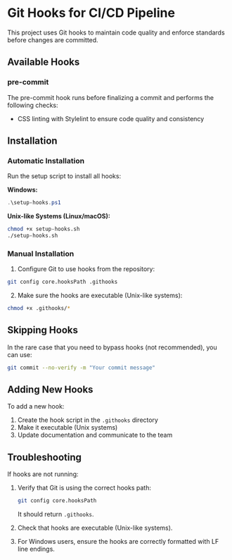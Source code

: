 # Git Hooks for CI/CD Pipeline

This project uses Git hooks to maintain code quality and enforce standards before changes are committed.

## Available Hooks

### pre-commit

The pre-commit hook runs before finalizing a commit and performs the following checks:

- CSS linting with Stylelint to ensure code quality and consistency

## Installation

### Automatic Installation

Run the setup script to install all hooks:

**Windows:**
```powershell
.\setup-hooks.ps1
```

**Unix-like Systems (Linux/macOS):**
```bash
chmod +x setup-hooks.sh
./setup-hooks.sh
```

### Manual Installation

1. Configure Git to use hooks from the repository:

```bash
git config core.hooksPath .githooks
```

2. Make sure the hooks are executable (Unix-like systems):

```bash
chmod +x .githooks/*
```

## Skipping Hooks

In the rare case that you need to bypass hooks (not recommended), you can use:

```bash
git commit --no-verify -m "Your commit message"
```

## Adding New Hooks

To add a new hook:

1. Create the hook script in the `.githooks` directory
2. Make it executable (Unix systems)
3. Update documentation and communicate to the team

## Troubleshooting

If hooks are not running:

1. Verify that Git is using the correct hooks path:
   ```bash
   git config core.hooksPath
   ```
   It should return `.githooks`.

2. Check that hooks are executable (Unix-like systems).

3. For Windows users, ensure the hooks are correctly formatted with LF line endings.

